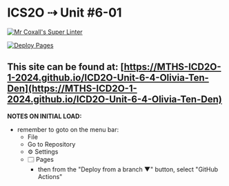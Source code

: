 # ICS2O ⇢ Unit #6-01

[![Mr Coxall's Super Linter](https://github.com/MTHS-ICD2O-1-2024/ICD2O-Unit-6-4-Olivia-Ten-Den/workflows/Mr%20Coxall's%20Super%20Linter/badge.svg)](https://github.com/MTHS-ICD2O-1-2024/ICD2O-Unit-6-04-Olivia-Ten-Den/actions)

[![Deploy Pages](https://github.com/MTHS-ICD2O-1-2024/ICD2O-Unit-6-04-Olivia-Ten-Den/workflows/Deploy%20Pages/badge.svg)](https://github.com/MTHS-ICD2O-1-2024/ICD2O-Unit-6-04-Olivia-Ten-Den/actions)

This site can be found at: [https://MTHS-ICD2O-1-2024.github.io/ICD2O-Unit-6-4-Olivia-Ten-Den](https://MTHS-ICD2O-1-2024.github.io/ICD2O-Unit-6-4-Olivia-Ten-Den)
---

**NOTES ON INITIAL LOAD:**
- remember to goto on the menu bar:
  - File
  - Go to Repository
  - ⚙ Settings
  - 🗔 Pages
    - then from the "Deploy from a branch ▼" button, select "GitHub Actions"
